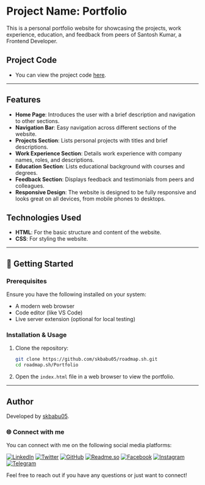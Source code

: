 # Project Name: Portfolio

This is a personal portfolio website for showcasing the projects, work experience, education, and feedback from peers of Santosh Kumar, a Frontend Developer.

## Project Code

* You can view the project code [here](https://github.com/skbabu05/roadmap.sh/tree/main/Portfolio).

---

## Features

* **Home Page**: Introduces the user with a brief description and navigation to other sections.
* **Navigation Bar**: Easy navigation across different sections of the website.
* **Projects Section**: Lists personal projects with titles and brief descriptions.
* **Work Experience Section**: Details work experience with company names, roles, and descriptions.
* **Education Section**: Lists educational background with courses and degrees.
* **Feedback Section**: Displays feedback and testimonials from peers and colleagues.
* **Responsive Design**: The website is designed to be fully responsive and looks great on all devices, from mobile phones to desktops.

## Technologies Used

- **HTML**: For the basic structure and content of the website.
- **CSS**: For styling the website.

---

## 🚀 Getting Started

### Prerequisites

Ensure you have the following installed on your system:

- A modern web browser
- Code editor (like VS Code)
- Live server extension (optional for local testing)

### Installation & Usage

1. Clone the repository:
    ```bash
    git clone https://github.com/skbabu05/roadmap.sh.git
    cd roadmap.sh/Portfolio
    ```
2. Open the `index.html` file in a web browser to view the portfolio.

---

## Author

Developed by [skbabu05](https://github.com/skbabu05).


### 🌐 Connect with me

You can connect with me on the following social media platforms:

[![LinkedIn](https://img.shields.io/badge/LinkedIn-0077B5?style=for-the-badge&logo=linkedin&logoColor=white)](https://www.linkedin.com/in/skbabu05/) [![Twitter](https://img.shields.io/badge/Twitter-1DA1F2?style=for-the-badge&logo=twitter&logoColor=white)](https://twitter.com/skbabu05) [![GitHub](https://img.shields.io/badge/GitHub-181717?style=for-the-badge&logo=github&logoColor=white)](https://github.com/skbabu05) [![Readme.so](https://img.shields.io/badge/Readme.so-000000?style=for-the-badge&logo=readme&logoColor=white)](https://roadmap.sh/u/skbabu05) [![Facebook](https://img.shields.io/badge/Facebook-1877F2?style=for-the-badge&logo=facebook&logoColor=white)](https://www.facebook.com/skbabu05) [![Instagram](https://img.shields.io/badge/Instagram-E4405F?style=for-the-badge&logo=instagram&logoColor=white)](https://www.instagram.com/skbabu_5/) [![Telegram](https://img.shields.io/badge/Telegram-2CA5E0?style=for-the-badge&logo=telegram&logoColor=white)](https://t.me/skbabu05) 

Feel free to reach out if you have any questions or just want to connect!
